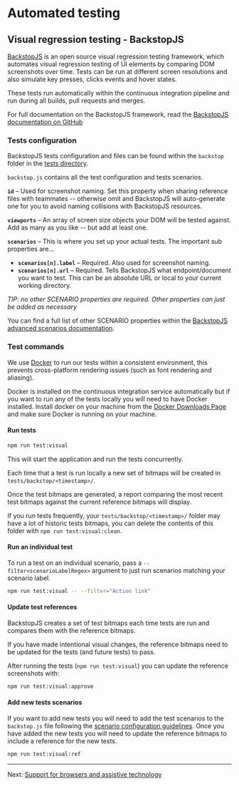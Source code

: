 # Automated testing

## Visual regression testing - BackstopJS

[BackstopJS](https://github.com/garris/BackstopJS) is an open source visual regression testing framework, which automates visual regression testing of UI elements by comparing DOM screenshots over time. Tests can be run at different screen resolutions and also simulate key presses, clicks events and hover states.

These tests run automatically within the continuous integration pipeline and run during all builds, pull requests and merges.

For full documentation on the BackstopJS framework, read the [BackstopJS documentation on GitHub](https://github.com/garris/BackstopJS/blob/master/README.md)

### Tests configuration

BackstopJS tests configuration and files can be found within the `backstop` folder in the [tests directory](https://github.com/nhsuk/nhsuk-frontend/tree/master/tests).

`backstop.js` contains all the test configuration and tests scenarios.

**`id`** – Used for screenshot naming. Set this property when sharing reference files with teammates -- otherwise omit and BackstopJS will auto-generate one for you to avoid naming collisions with BackstopJS resources.

**`viewports`** – An array of screen size objects your DOM will be tested against. Add as many as you like -- but add at least one.

**`scenarios`** – This is where you set up your actual tests. The important sub properties are...

- **`scenarios[n].label`** – Required. Also used for screenshot naming.
- **`scenarios[n].url`** – Required. Tells BackstopJS what endpoint/document you want to test. This can be an absolute URL or local to your current working directory.

_TIP: no other SCENARIO properties are required. Other properties can just be added as necessary_

You can find a full list of other SCENARIO properties within the [BackstopJS advanced scenarios documentation](https://github.com/garris/BackstopJS/blob/master/README.md#advanced-scenarios).

### Test commands

We use [Docker](https://www.docker.com/) to run our tests within a consistent environment, this prevents cross-platform rendering issues (such as font rendering and aliasing).

Docker is installed on the continuous integration service automatically but if you want to run any of the tests locally you will need to have Docker installed. Install docker on your machine from the [Docker Downloads Page](https://hub.docker.com/search/?type=edition&offering=community&architecture=amd64) and make sure Docker is running on your machine.

#### Run tests

```sh
npm run test:visual
```

This will start the application and run the tests concurrently.

Each time that a test is run locally a new set of bitmaps will be created in `tests/backstop/<timestamp>/`.

Once the test bitmaps are generated, a report comparing the most recent test bitmaps against the current reference bitmaps will display.

If you run tests frequently, your `tests/backstop/<timestamp>/` folder may have a lot of historic tests bitmaps, you can delete the contents of this folder with `npm run test:visual:clean`.

#### Run an individual test

To run a test on an individual scenario, pass a `--filter<scenarioLabelRegex>` argument to just run scenarios matching your scenario label.

```sh
npm run test:visual -- --filter="Action link"
```

#### Update test references

BackstopJS creates a set of test bitmaps each time tests are run and compares them with the reference bitmaps.

If you have made intentional visual changes, the reference bitmaps need to be updated for the tests (and future tests) to pass.

After running the tests (`npm run test:visual`) you can update the reference screenshots with:

```sh
npm run test:visual:approve
```

#### Add new tests scenarios

If you want to add new tests you will need to add the test scenarios to the `backstop.js` file following the [scenario configuration guidelines](#tests-configuration). Once you have added the new tests you will need to update the reference bitmaps to include a reference for the new tests.

```sh
npm run test:visual:ref
```

---

Next: [Support for browsers and assistive technology](browser-support.md)
